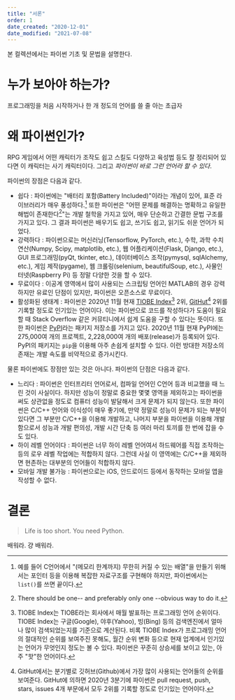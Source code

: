 ```yaml
---
title: "서론"
order: 1
date_created: "2020-12-01"
date_modified: "2021-07-08"
---
```


본 컬렉션에서는 파이썬 기초 및 문법을 설명한다.

# 누가 보아야 하는가?

프로그래밍을 처음 시작하거나 한 개 정도의 언어를 쓸 줄 아는 초급자

# 왜 파이썬인가?

RPG 게임에서 어떤 캐릭터가 조작도 쉽고 스킬도 다양하고 육성법 등도 잘 정리되어 있다면 이 캐릭터는 사기 캐릭터이다. 그리고 _파이썬이 바로 그런 언어라 할 수 있다_.

파이썬의 장점은 다음과 같다.

- 쉽다 : 파이썬에는 "배터리 포함(Battery Included)"이라는 개념이 있어, 표준 라이브러리가 매우 풍성하다.[^1] 또한 파이썬은 "어떤 문제를 해결하는 명확하고 유일한 해법이 존재한다[^2]"는 개발 철학을 가지고 있어, 매우 단순하고 간결한 문법 구조를 가지고 있다. 그 결과 파이썬은 배우기도 쉽고, 쓰기도 쉽고, 읽기도 쉬운 언어가 되었다.
- 강력하다 : 파이썬으로는 머신러닝(Tensorflow, PyTorch, etc.), 수학, 과학 수치연산(Numpy, Scipy, matplotlib, etc.), 웹 어플리케이션(Flask, Django, etc.), GUI 프로그래밍(pyQt, tkinter, etc.), 데이터베이스 조작(pymysql, sqlAlchemy, etc.), 게임 제작(pygame), 웹 크롤링(selenium, beautifulSoup, etc.), 사물인터넷(Raspberry Pi) 등 정말 다양한 것을 할 수 있다.
- 무료이다 : 이공계 영역에서 많이 사용되는 스크립팅 언어인 MATLAB의 경우 강력하지만 유료인 단점이 있지만, 파이썬은 오픈소스로 무료이다.
- 활성화된 생태계 : 파이썬은 2020년 11월 현재 [TIOBE Index](https://www.tiobe.com/tiobe-index/)[^3] 2위, [GitHut](https://madnight.github.io/githut/#/push/2020/3)[^4] 2위를 기록할 정도로 인기있는 언어이다. 이는 파이썬으로 코드를 작성하다가 도움이 필요할 때 Stack Overflow 같은 커뮤티니에서 쉽게 도움을 구할 수 있다는 뜻이다. 또한 파이썬은 [PyPI](https://pypi.org/)라는 패키지 저장소를 가지고 있다. 2020년 11월 현재 PyPI에는 275,000여 개의 프로젝트, 2,228,000여 개의 배포(release)가 등록되어 있다. PyPI의 패키지는 `pip`을 이용해 아주 손쉽게 설치할 수 있다. 이런 방대한 저장소의 존재는 개발 속도를 비약적으로 증가시킨다.

[^1]: 예를 들어 C언어에서 "(메모리 한계까지) 무한히 커질 수 있는 배열"을 만들기 위해서는 포인터 등을 이용해 복잡한 자료구조를 구현해야 하지만, 파이썬에서는 `list()`를 쓰면 끝이다.
[^2]: There should be one-- and preferably only one --obvious way to do it.
[^3]: TIOBE Index는 TIOBE라는 회사에서 매월 발표하는 프로그래밍 언어 순위이다. TIOBE Index는 구글(Google), 야후(Yahoo), 빙(Bing) 등의 검색엔진에서 얼마나 많이 검색되었는지를 기준으로 계산된다. 비록 TIOBE Index가 프로그래밍 언어의 절대적인 순위를 보여주진 못해도, 월간 순위 변화 등으로 현재 업계에서 인기있는 언어가 무엇인지 정도는 볼 수 있다. 파이썬은 꾸준히 상승세를 보이고 있는, 아주 "핫"한 언어이다.
[^4]: GitHut에서는 분기별로 깃허브(Github)에서 가장 많이 사용되는 언어들의 순위를 보여준다. GitHut에 의하면 2020년 3분기에 파이썬은 pull request, push, stars, issues 4개 부문에서 모두 2위를 기록할 정도로 인기있는 언어이다.

물론 파이썬에도 장점만 있는 것은 아니다. 파이썬의 단점은 다음과 같다.

- 느리다 : 파이썬은 인터프리터 언어로서, 컴파일 언어인 C언어 등과 비교했을 때 느린 것이 사실이다. 하지만 성능이 정말로 중요한 몇몇 영역을 제외하고는 파이썬을 써도 상관없을 정도로 컴퓨터 성능이 발달해서 크게 문제가 되지 않는다. 또한 파이썬은 C/C++ 언어와 이식성이 매우 좋기에, 만약 정말로 성능이 문제가 되는 부분이 있다면 그 부분만 C/C++을 이용해 개발하고, 나머지 부분을 파이썬을 이용해 개발함으로서 성능과 개발 편의성, 개발 시간 단축 등 여러 마리 토끼를 한 번에 잡을 수도 있다.
- 하이 레벨 언어이다 : 파이썬은 너무 하이 레벨 언어여서 하드웨어를 직접 조작하는 등의 로우 레벨 작업에는 적합하지 않다. 그런데 사실 이 영역에는 C/C++을 제외하면 현존하는 대부분의 언어들이 적합하지 않다.
- 모바일 개발 불가능 : 파이썬으로는 iOS, 안드로이드 등에서 동작하는 모바일 앱을 작성할 수 없다.

# 결론

> Life is too short. You need Python.

배워라. 걍 배워라.